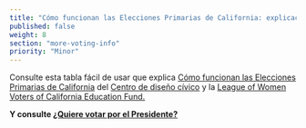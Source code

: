 ```yaml
---
title: "Cómo funcionan las Elecciones Primarias de California: explicación de los dos mejores"
published: false
weight: 8
section: "more-voting-info"
priority: "Minor"
---
```



Consulte esta tabla fácil de usar que explica [Cómo funcionan las Elecciones Primarias de California](https://drive.google.com/file/d/0B0h2E_kd8S-LVml3cUc5NExFdjItclRzRXF3aUJCRnVGSVdN/view?usp=sharing) del [Centro de diseño cívico](http://civicdesign.org/) y la [League of Women Voters of California Education Fund.](https://cavotes.org/)  

**Y consulte [¿Quiere votar por el Presidente?](https://drive.google.com/file/d/0B0h2E_kd8S-LeGY1ZGl4Y2ZxZF9qdmxqd0FsbE50b1RHdTVr/view?usp=sharing)**  
